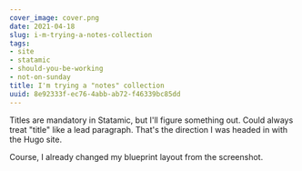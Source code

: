 ```yaml
---
cover_image: cover.png
date: 2021-04-18
slug: i-m-trying-a-notes-collection
tags:
- site
- statamic
- should-you-be-working
- not-on-sunday
title: I'm trying a "notes" collection
uuid: 8e92333f-ec76-4abb-ab72-f46339bc85dd
---
```


Titles are mandatory in Statamic, but I'll figure something out.
Could always treat "title" like a lead paragraph.
That's the direction I was headed in with the Hugo site.

Course, I already changed my blueprint layout from the screenshot.